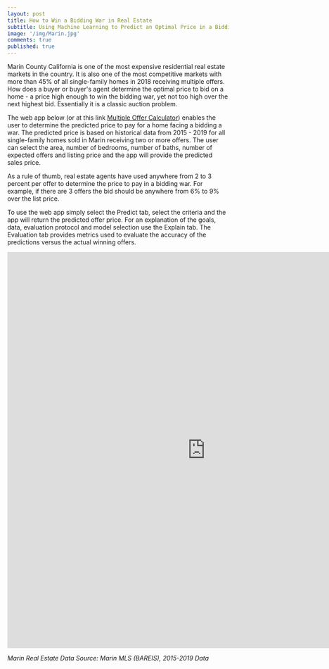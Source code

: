 ```yaml
---
layout: post
title: How to Win a Bidding War in Real Estate
subtitle: Using Machine Learning to Predict an Optimal Price in a Bidding War
image: '/img/Marin.jpg'
comments: true
published: true
---
```


Marin County California is one of the most expensive residential real estate markets in the country. It is also one of the most competitive markets with more than 45% of all single-family homes in 2018 receiving multiple offers. How does a buyer or buyer's agent determine the optimal price to bid on a home - a price high enough to win the bidding war, yet not too high over the next highest bid. Essentially it is a classic auction problem.

The web app below (or at this link [Multiple Offer Calculator][1]) enables the user to determine the predicted price to pay for a home facing a bidding a war. The predicted price is based on historical data from 2015 - 2019 for all single-family homes sold in Marin receiving two or more offers. The user can select the area, number of bedrooms, number of baths, number of expected offers and listing price and the app will provide the predicted sales price.

As a rule of thumb, real estate agents have used anywhere from 2 to 3 percent per offer to determine the price to pay in a bidding war. For example, if there are 3 offers the bid should be anywhere from 6% to 9% over the list price.

To use the web app simply select the Predict tab, select the criteria and the app will return the predicted offer price.  For an explanation of the goals, data, evaluation protocol and model selection use the Explain tab.  The Evaluation tab provides metrics used to evaluate the accuracy of the predictions versus the actual winning offers.

<iframe src="https://multiple-offers.herokuapp.com" width="900" height="900" style="border: none;"></iframe>

[1]: <https://multiple-offers.herokuapp.com> 

*Marin Real Estate Data Source:  Marin MLS (BAREIS), 2015-2019 Data*
